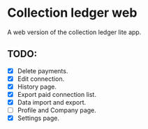 # Collection ledger web

A web version of the collection ledger lite app.

## TODO:
- [x] Delete payments.
- [x] Edit connection.
- [x] History page.
- [x] Export paid connection list.
- [x] Data import and export.
- [ ] Profile and Company page.
- [x] Settings page.
